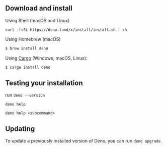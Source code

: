 ## Download and install

Using Shell (macOS and Linux)

`curl -fsSL https://deno.land/x/install/install.sh | sh `

Using Homebrew (macOS)

```bash
$ brew install deno
```



Using [Cargo](https://crates.io/crates/deno) (Windows, macOS, Linux):

```bash
$ cargo install deno
```



## Testing your installation

run `deno --version`

`deno help`

`deno help <subcommand>`



## Updating

To update a previously installed version of Deno, you can run `deno upgrade`. 